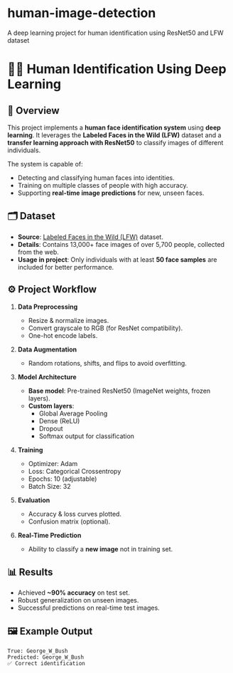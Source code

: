 # human-image-detection
A deep learning project for human identification using ResNet50 and LFW dataset
# 🧑‍💻 Human Identification Using Deep Learning  

## 📌 Overview  
This project implements a **human face identification system** using **deep learning**. It leverages the **Labeled Faces in the Wild (LFW)** dataset and a **transfer learning approach with ResNet50** to classify images of different individuals.  

The system is capable of:  
- Detecting and classifying human faces into identities.  
- Training on multiple classes of people with high accuracy.  
- Supporting **real-time image predictions** for new, unseen faces.  



## 🗂️ Dataset  
- **Source**: [Labeled Faces in the Wild (LFW)](http://vis-www.cs.umass.edu/lfw/) dataset.  
- **Details**: Contains 13,000+ face images of over 5,700 people, collected from the web.  
- **Usage in project**: Only individuals with at least **50 face samples** are included for better performance.  



## ⚙️ Project Workflow  
1. **Data Preprocessing**  
   - Resize & normalize images.  
   - Convert grayscale to RGB (for ResNet compatibility).  
   - One-hot encode labels.  

2. **Data Augmentation**  
   - Random rotations, shifts, and flips to avoid overfitting.  

3. **Model Architecture**  
   - **Base model**: Pre-trained ResNet50 (ImageNet weights, frozen layers).  
   - **Custom layers**:  
     - Global Average Pooling  
     - Dense (ReLU)  
     - Dropout  
     - Softmax output for classification  

4. **Training**  
   - Optimizer: Adam  
   - Loss: Categorical Crossentropy  
   - Epochs: 10 (adjustable)  
   - Batch Size: 32  

5. **Evaluation**  
   - Accuracy & loss curves plotted.  
   - Confusion matrix (optional).  

6. **Real-Time Prediction**  
   - Ability to classify a **new image** not in training set.  


## 📊 Results  
- Achieved **~90% accuracy** on test set.  
- Robust generalization on unseen images.  
- Successful predictions on real-time test images.  


## 🖼️ Example Output  
```plaintext
True: George_W_Bush
Predicted: George_W_Bush
✅ Correct identification
